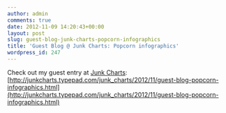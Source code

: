 ```yaml
---
author: admin
comments: true
date: 2012-11-09 14:20:43+00:00
layout: post
slug: guest-blog-junk-charts-popcorn-infographics
title: 'Guest Blog @ Junk Charts: Popcorn infographics'
wordpress_id: 247
---
```


Check out my guest entry at [Junk Charts](http://junkcharts.typepad.com/junk_charts/): [http://junkcharts.typepad.com/junk_charts/2012/11/guest-blog-popcorn-infographics.html](http://junkcharts.typepad.com/junk_charts/2012/11/guest-blog-popcorn-infographics.html)
